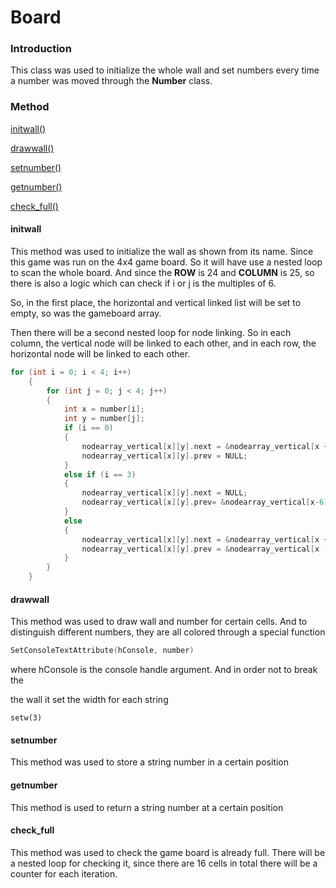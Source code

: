# Board

### Introduction

This class was used to initialize the whole wall and set numbers every time a number was moved through the **Number** class.

### Method

[initwall()](#initwall)

[drawwall()](#drawwall)

[setnumber()](#setnumber)

[getnumber()](#getnumber)

[check_full()](check_full)

 



#### initwall

This method was used to initialize the wall as shown from its name. Since this game was run on the 4x4 game board. So it will have use a nested loop to scan the whole board. And since the **ROW** is 24 and **COLUMN** is 25, so there is also a logic which can check if i or j is the multiples of 6. 

So, in the first place, the horizontal and vertical linked list will be set to empty,  so was the gameboard array.



Then there will be a second nested loop for node linking. So in each column, the vertical node will be linked to each other, and in each row, the horizontal node will be linked to each other.

```C++
for (int i = 0; i < 4; i++)
	{
		for (int j = 0; j < 4; j++)
		{
			int x = number[i];
			int y = number[j];
			if (i == 0)
			{
				nodearray_vertical[x][y].next = &nodearray_vertical[x + 6][y];
				nodearray_vertical[x][y].prev = NULL;
			}
			else if (i == 3)
			{
				nodearray_vertical[x][y].next = NULL;
				nodearray_vertical[x][y].prev= &nodearray_vertical[x-6][y];
			}
			else
			{
				nodearray_vertical[x][y].next = &nodearray_vertical[x + 6][y];
				nodearray_vertical[x][y].prev = &nodearray_vertical[x - 6][y];
			}
		}
	}
```





#### drawwall

This method was used to draw wall and number for certain cells. And to distinguish different numbers, they are all colored through a special function 

```C++
SetConsoleTextAttribute(hConsole, number)
```

where hConsole is the console handle argument. And in order not to  break the 

 the wall it set the width for each string

```
setw(3)
```



####  setnumber

This method was  used to store a  string number in a certain position



#### getnumber

This method is used to return a string number at a certain position



#### check_full

This method was used to check the game board is already full. There will be a nested loop for checking it, since there are 16 cells in total there will be a counter for each iteration.